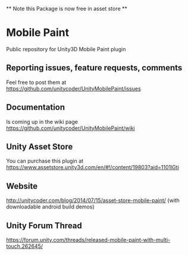 ** Note this Package is now free in asset store **

# Mobile Paint
Public repository for Unity3D Mobile Paint plugin

## Reporting issues, feature requests, comments
Feel free to post them at
https://github.com/unitycoder/UnityMobilePaint/issues

## Documentation
Is coming up in the wiki page
https://github.com/unitycoder/UnityMobilePaint/wiki

## Unity Asset Store
You can purchase this plugin at
https://www.assetstore.unity3d.com/en/#!/content/19803?aid=1101lGti

## Website
http://unitycoder.com/blog/2014/07/15/asset-store-mobile-paint/
(with downloadable android build demos)

## Unity Forum Thread
https://forum.unity.com/threads/released-mobile-paint-with-multi-touch.262645/
